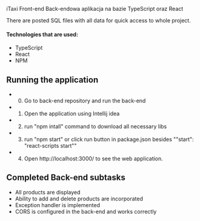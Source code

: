 iTaxi Front-end
Back-endowa aplikacja na bazie TypeScript oraz React

There are posted SQL files with all data for quick access to whole project.

#### **Technologies that are used**:
* TypeScript 
* React
* NPM

## Running the application
* 0) Go to back-end repository and run the back-end
* 1) Open the application using Intellij idea
* 2) run "npm intall" command to download all necessary libs 
* 3) run "npm start" or click run button in package.json besides ""start": "react-scripts start""
* 4) Open http://localhost:3000/ to see the web application.


## Completed Back-end subtasks
* All products are displayed 
* Ability to add and delete products are incorporated
* Exception handler is implemented
* CORS is configured in the back-end and works correctly

